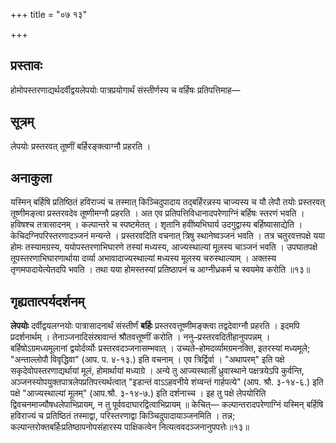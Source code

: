 +++
title = "०७ १३"

+++
## प्रस्तावः
होमोपस्तरणाद्यर्थदर्वीद्वयलेपयोः पात्रप्रयोगार्थं संस्तीर्णस्य च वर्हिषः प्रतिपत्तिमाह—

## सूत्रम्
लेपयोः प्रस्तरवत् तूष्णीं बर्हिरङ्क्त्वाग्नौ प्रहरति ।

## अनाकुला
यस्मिन् बर्हिषि प्रतिष्ठितं हविराज्यं च तस्मात् किञ्चिदुपादाय तद्बर्हिरन्नस्य चाज्यस्य च यौ लेपौ तयोः प्रस्तरवत् तूष्णीमङ्त्वा
प्रस्तरवदेव तूष्णीमग्नौ प्रहरति ।
अत एव प्रतिपत्तिविधानादपरेणाग्निं बर्हिषः स्तरणं भवति ।
हविषश्च तत्रासादनम् ।
कल्पान्तरे च स्पष्टमेतत् ।
शृतानि हवींष्यभिघार्य उदगुद्वास्य बर्हिष्यासाद्येति ।
केचिदग्निपरिस्तरणादञ्जनं मन्यन्ते ।
प्रस्तरवदिति वचनात् त्रिषु स्थानेष्वञ्जनं भवति ।
तत्र चतुरवत्तपक्षे यया होमः तस्यामग्रस्य, ययोपस्तरणाभिघारणे तस्यां मध्यस्य, आज्यस्थाल्यां मूलस्य चाञ्जनं भवति ।
उपघातपक्षे तूपस्तरणाभिघारणार्थाया दर्व्या अभावादाज्यस्थाल्यां मध्यस्य मूलस्य चरुस्थाल्याम् ।
अक्तस्य तृणमपादायेत्येतदपि भवति ।
तथा यया होमस्तस्यां प्रतिष्ठापनं च आग्नीध्रकर्म च स्वयमेव करोति ॥१३॥

## गृह्यतात्पर्यदर्शनम्
**लेपयोः** दर्वीद्वयलग्नयोः पात्रासादनार्थं संस्तीर्णं **बर्हिः** प्रस्तरवत्तूष्णीमङ्क्त्वा तद्वदेवाग्नौ प्रहरति ।
इदमपि प्रदर्शनार्थम् ।
तेनाञ्जनादिसंस्रावान्तं श्रौतवत्तूष्णीं करोति ।
ननु–प्रस्तरवदितीहानुपपन्नम् ।
बर्हिषोऽग्रमध्यमूलानां द्वयोर्दर्व्योः प्रस्तरवदञ्जनासम्भवात् ।
उच्यते–होमदर्व्यामग्रमनक्ति, इतरस्यां मध्यमूले; "अन्ताल्लोपौ विवृद्धिवा" (आप. प. ४-१३.) इति वचनाम् ।
एव त्रिर्द्विर्वा ।
"अथापरम्" इति पक्षे सकृदेवोपस्तरणाद्यर्थायां मूलं, होमार्थायां मध्याग्रे ।
अन्ये तु आज्यस्थालीं ध्रुवास्थाने पक्षत्रयेऽपि कुर्वन्ति, अञ्जनस्योपयुक्तपात्रलेपप्रतिपत्त्यर्थत्वात् "इडान्तं वाऽऽहवनीये शंय्वन्तं गार्हपत्ये" (आप. श्रौ. ३-१४-६.) इति पक्षे "आज्यस्थाल्यां मूलम्" (आप.श्रौ. ३-१४-७.) इति दर्शनाच्च ।
इह तु पक्षे लेपयोरिति द्विवचनमाज्यौषधलेपाभिप्रायम्, न तु पूर्ववदाघारद्वित्वाभिप्रायम् ॥
केचित्— कल्पान्तरादपरेणाग्निं यस्मिन् बर्हिषि हविराज्यं च प्रतिष्ठितं तस्माद्वा, परिस्तरणाद्वा किञ्चिदुपादायाञ्जनमिति ।
तन्न;  कल्पान्तरोक्तबर्हिःप्रतिष्ठापनोपसंहारस्य पाक्षिकत्वेन नित्यत्ववदञ्जनानुपपत्तेः॥१३॥
